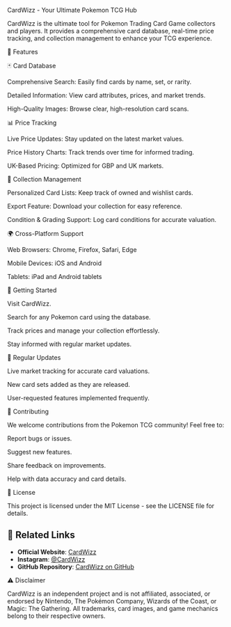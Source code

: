 CardWizz - Your Ultimate Pokemon TCG Hub

CardWizz is the ultimate tool for Pokemon Trading Card Game collectors and players. It provides a comprehensive card database, real-time price tracking, and collection management to enhance your TCG experience.

🚀 Features

🃏 Card Database

Comprehensive Search: Easily find cards by name, set, or rarity.

Detailed Information: View card attributes, prices, and market trends.

High-Quality Images: Browse clear, high-resolution card scans.

📊 Price Tracking

Live Price Updates: Stay updated on the latest market values.

Price History Charts: Track trends over time for informed trading.

UK-Based Pricing: Optimized for GBP and UK markets.

📂 Collection Management

Personalized Card Lists: Keep track of owned and wishlist cards.

Export Feature: Download your collection for easy reference.

Condition & Grading Support: Log card conditions for accurate valuation.

🌍 Cross-Platform Support

Web Browsers: Chrome, Firefox, Safari, Edge

Mobile Devices: iOS and Android

Tablets: iPad and Android tablets

🎯 Getting Started

Visit CardWizz.

Search for any Pokemon card using the database.

Track prices and manage your collection effortlessly.

Stay informed with regular market updates.

🔄 Regular Updates

Live market tracking for accurate card valuations.

New card sets added as they are released.

User-requested features implemented frequently.

🤝 Contributing

We welcome contributions from the Pokemon TCG community! Feel free to:

Report bugs or issues.

Suggest new features.

Share feedback on improvements.

Help with data accuracy and card details.

📝 License

This project is licensed under the MIT License - see the LICENSE file for details.

## 🔗 Related Links
- **Official Website**: [CardWizz](https://cardwizz.com)
- **Instagram**: [@CardWizz](https://www.instagram.com/cardwizz)
- **GitHub Repository**: [CardWizz on GitHub](https://github.com/ChiefSpuddy/CardWizz)


⚠️ Disclaimer

CardWizz is an independent project and is not affiliated, associated, or endorsed by Nintendo, The Pokémon Company, Wizards of the Coast, or Magic: The Gathering. All trademarks, card images, and game mechanics belong to their respective owners.


